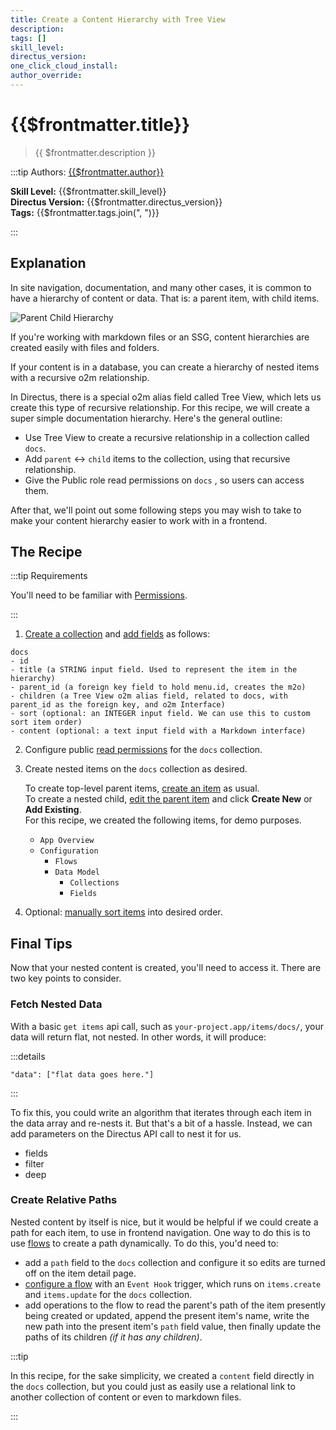 ```yaml
---
title: Create a Content Hierarchy with Tree View
description:
tags: []
skill_level:
directus_version:
one_click_cloud_install:
author_override:
---
```


# {{$frontmatter.title}}

> {{ $frontmatter.description }}

:::tip Authors: [{{$frontmatter.author}}]()

**Skill Level:** {{$frontmatter.skill_level}}\
**Directus Version:** {{$frontmatter.directus_version}}\
**Tags:** {{$frontmatter.tags.join(", ")}}

:::

## Explanation

<!--
See the VitePress docs to learn about its markdown options:
https://vitepress.vuejs.org/guide/markdown
-->

In site navigation, documentation, and many other cases, it is common to have a hierarchy of content or data. That is: a
parent item, with child items.

![Parent Child Hierarchy](image.webp)

If you're working with markdown files or an SSG, content hierarchies are created easily with files and folders.

If your content is in a database, you can create a hierarchy of nested items with a recursive o2m relationship.

In Directus, there is a special o2m alias field called Tree View, which lets us create this type of recursive
relationship. For this recipe, we will create a super simple documentation hierarchy. Here's the general outline:

- Use Tree View to create a recursive relationship in a collection called `docs`.
- Add `parent` <-> `child` items to the collection, using that recursive relationship.
- Give the Public role read permissions on `docs` , so users can access them.

After that, we'll point out some following steps you may wish to take to make your content hierarchy easier to work with
in a frontend.

## The Recipe

:::tip Requirements

You'll need to be familiar with [Permissions](/configuration/users-roles-permissions.md).

:::

<!-- <video autoplay playsinline muted loop controls>
	<source src="" type="video/mp4" />
</video> -->

<!--
VIDEO IS OPTIONAL: delete if not needed
-->

1. [Create a collection](/configuration/data-model/collections.md#create-a-collection) and
   [add fields](/configuration/data-model/fields.md#create-a-field-standard) as follows:

```
docs
- id
- title (a STRING input field. Used to represent the item in the hierarchy)
- parent_id (a foreign key field to hold menu.id, creates the m2o)
- children (a Tree View o2m alias field, related to docs, with parent_id as the foreign key, and o2m Interface)
- sort (optional: an INTEGER input field. We can use this to custom sort item order)
- content (optional: a text input field with a Markdown interface)
```

2. Configure public [read permissions](/configuration/users-roles-permissions/permissions.md#configure-permissions) for
   the `docs` collection.

3. Create nested items on the `docs` collection as desired.

   To create top-level parent items, [create an item](/app/content/items.md#create-an-item) as usual.\
   To create a nested child, [edit the parent item](/app/content/items.md#edit-an-item) and click **Create New** or **Add
   Existing**.\
   For this recipe, we created the following items, for demo purposes.

   - `App Overview`
   - `Configuration`
     - `Flows`
     - `Data Model`
       - `Collections`
       - `Fields`

4. Optional: [manually sort items](/app/content/collections.md#manually-sort-items) into desired order.

## Final Tips

Now that your nested content is created, you'll need to access it. There are two key points to consider.

### Fetch Nested Data

With a basic `get items` api call, such as `your-project.app/items/docs/`, your data will return flat, not nested. In
other words, it will produce:

:::details

```
"data": ["flat data goes here."]
```

:::

To fix this, you could write an algorithm that iterates through each item in the data array and re-nests it. But that's
a bit of a hassle. Instead, we can add parameters on the Directus API call to nest it for us.

<!--
[Directus API](/reference/items.md)
[query parameters](/reference/query.md)
-->

- fields
- filter
- deep

### Create Relative Paths

Nested content by itself is nice, but it would be helpful if we could create a path for each item, to use in frontend
navigation. One way to do this is to use [flows](/configuration/flows.md) to create a path dynamically. To do this,
you'd need to:

- add a `path` field to the `docs` collection and configure it so edits are turned off on the item detail page.
- [configure a flow](/configuration/flows.md#configure-a-flow) with an `Event Hook` trigger, which runs on
  `items.create` and `items.update` for the `docs` collection.
- add operations to the flow to read the parent's path of the item presently being created or updated, append the
  present item's name, write the new path into the present item's `path` field value, then finally update the paths of
  its children _(if it has any children)_.

:::tip

In this recipe, for the sake simplicity, we created a `content` field directly in the `docs` collection, but you could
just as easily use a relational link to another collection of content or even to markdown files.

:::
